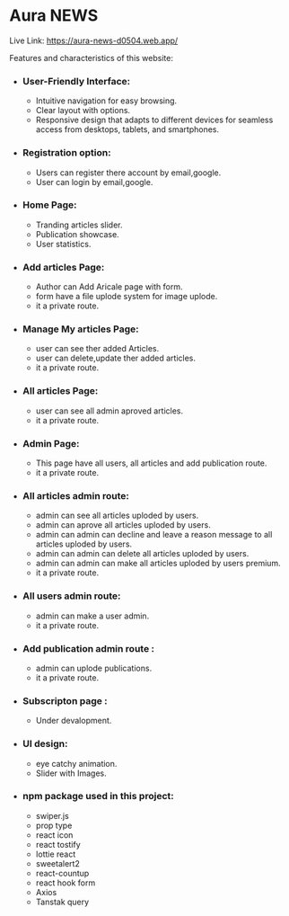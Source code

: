 # Aura NEWS

Live Link: https://aura-news-d0504.web.app/

Features and characteristics of this website:

- ### User-Friendly Interface:

  - Intuitive navigation for easy browsing.
  - Clear layout with options.
  - Responsive design that adapts to different devices for seamless access from desktops, tablets, and smartphones.

- ### Registration option:

  - Users can register there account by email,google.
  - User can login by email,google.

- ### Home Page:
  - Tranding articles slider.
  - Publication showcase.
  - User statistics.
- ### Add articles Page:
  - Author can Add Aricale page with form.
  - form have a file uplode system for image uplode.
  - it a private route.
- ### Manage My articles Page:
  - user can see ther added Articles.
  - user can delete,update ther added articles.
  - it a private route.
- ### All articles Page:
  - user can see all admin aproved articles.
  - it a private route.
- ### Admin Page:
  - This page have all users, all articles and add publication route.
  - it a private route.
- ### All articles admin route:
  - admin can see all articles uploded by users.
  - admin can aprove all articles uploded by users.
  - admin can admin can decline and leave a reason message to all articles uploded by users.
  - admin can admin can delete all articles uploded by users.
  - admin can admin can make all articles uploded by users premium.
  - it a private route.
- ### All users admin route:
  - admin can make a user admin.
  - it a private route.
- ### Add publication admin route :
  - admin can uplode publications.
  - it a private route.
- ### Subscripton page :

  - Under devalopment.

- ### UI design:

  - eye catchy animation.
  - Slider with Images.

- ### npm package used in this project:
  - swiper.js
  - prop type
  - react icon
  - react tostify
  - lottie react
  - sweetalert2
  - react-countup
  - react hook form
  - Axios
  - Tanstak query
